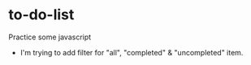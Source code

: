 # to-do-list
 Practice some javascript
- I'm trying to add filter for "all", "completed" & "uncompleted" item.
